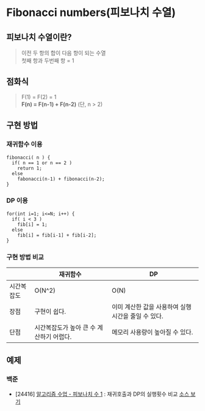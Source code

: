 # Fibonacci numbers(피보나치 수열)

## 피보나치 수열이란?
> 이전 두 항의 합이 다음 항이 되는 수열  
> 첫째 항과 두번째 항 = 1

  
## 점화식
> F(1) = F(2) = 1  
> **F(n) = F(n-1) + F(n-2)** (단, n > 2)

  
## 구현 방법
### 재귀함수 이용
```
fibonacci( n ) {
  if( n == 1 or n == 2 )
    return 1;
  else
    fabonacci(n-1) + fibonacci(n-2);
}
```

### DP 이용
```
for(int i=1; i<=N; i++) {
  if( i < 3 )
    fib[i] = 1;
  else
    fib[i] = fib[i-1] + fib[i-2];
}
```

### 구현 방법 비교
|  | 재귀함수 | DP |
|---|---|---|
| 시간복잡도 | O(N^2) | O(N) |
| 장점 | 구현이 쉽다. | 이미 계산한 값을 사용하여 실행시간을 줄일 수 있다. |
| 단점 | 시간복잡도가 높아 큰 수 계산하기 어렵다. | 메모리 사용량이 높아질 수 있다. |



## 예제
### 백준
- [24416] [알고리즘 수업 - 피보나치 수 1](https://www.acmicpc.net/problem/24416) : 재귀호출과 DP의 실행횟수 비교 [소스 보기](https://github.com/YunSuJeong/BAEKJOON/tree/main/%EB%B0%B1%EC%A4%80/Bronze/24416.%E2%80%85%EC%95%8C%EA%B3%A0%EB%A6%AC%EC%A6%98%E2%80%85%EC%88%98%EC%97%85%E2%80%85%EF%BC%8D%E2%80%85%ED%94%BC%EB%B3%B4%EB%82%98%EC%B9%98%E2%80%85%EC%88%98%E2%80%851)
